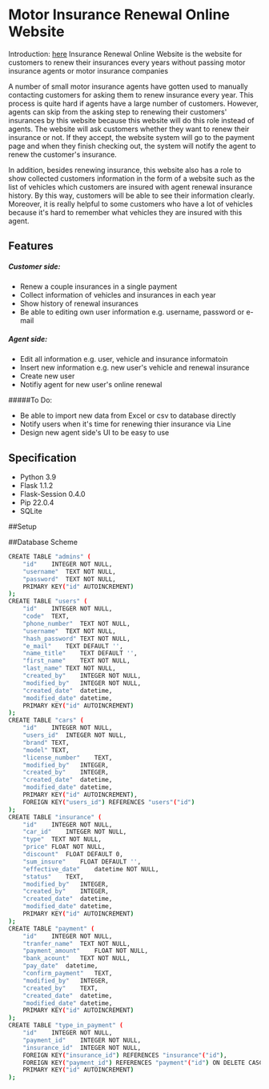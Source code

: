 # Motor Insurance Renewal Online Website
Introduction: [here](https://www.youtube.com/watch?v=oIk2hTPxFqs "here")
Insurance Renewal Online Website is the website for customers to renew their insurances every years without passing motor insurance agents or motor insurance companies

A number of small motor insurance agents have gotten used to manually contacting customers for asking them to renew insurance every year. This process is quite hard if agents have a large number of customers. However, agents can skip from the asking step to renewing their customers' insurances by this website because this website will do this role instead of agents. The website will ask customers whether they want to renew their insurance or not. If they accept, the website system will go to the payment page and when they finish checking out, the system will notify the agent to renew the customer's insurance.

In addition, besides renewing insurance, this website also has a role to show collected customers information in the form of a website  such as the list of vehicles  which customers are insured with agent renewal insurance history. By this way, customers will be able to see their information clearly. Moreover, it is really helpful to some customers who have a lot of vehicles because it's hard to remember what vehicles they are insured with this agent.


## Features
##### Customer side:
- Renew a couple insurances in a single payment
- Collect information of vehicles and insurances in each year
- Show history of renewal insurances
- Be able to editing own user information e.g. username, password or e-mail

##### Agent side:
- Edit all information e.g.  user, vehicle and insurance informatoin
- Insert new information e.g. new user's vehicle and renewal insurance
- Create new user
- Notifiy agent for new user's online renewal

#####To Do:
- Be able to import new data from Excel or csv to database directly
- Notify users when it's time for renewing thier insurance via Line
- Design new agent side's UI to be easy to use

## Specification
- Python 3.9
- Flask 1.1.2
- Flask-Session 0.4.0
- Pip 22.0.4
- SQLite

##Setup

##Database Scheme
```sh
CREATE TABLE "admins" (
	"id"	INTEGER NOT NULL,
	"username"	TEXT NOT NULL,
	"password"	TEXT NOT NULL,
	PRIMARY KEY("id" AUTOINCREMENT)
);
CREATE TABLE "users" (
	"id"	INTEGER NOT NULL,
	"code"	TEXT,
	"phone_number"	TEXT NOT NULL,
	"username"	TEXT NOT NULL,
	"hash_password"	TEXT NOT NULL,
	"e_mail"	TEXT DEFAULT '',
	"name_title"	TEXT DEFAULT '',
	"first_name"	TEXT NOT NULL,
	"last_name"	TEXT NOT NULL,
	"created_by"	INTEGER NOT NULL,
	"modified_by"	INTEGER NOT NULL,
	"created_date"	datetime,
	"modified_date"	datetime,
	PRIMARY KEY("id" AUTOINCREMENT)
);
CREATE TABLE "cars" (
	"id"	INTEGER NOT NULL,
	"users_id"	INTEGER NOT NULL,
	"brand"	TEXT,
	"model"	TEXT,
	"license_number"	TEXT,
	"modified_by"	INTEGER,
	"created_by"	INTEGER,
	"created_date"	datetime,
	"modified_date"	datetime,
	PRIMARY KEY("id" AUTOINCREMENT),
	FOREIGN KEY("users_id") REFERENCES "users"("id")
);
CREATE TABLE "insurance" (
	"id"	INTEGER NOT NULL,
	"car_id"	INTEGER NOT NULL,
	"type"	TEXT NOT NULL,
	"price"	FLOAT NOT NULL,
	"discount"	FLOAT DEFAULT 0,
	"sum_insure"	FLOAT DEFAULT '',
	"effective_date"	datetime NOT NULL,
	"status"	TEXT,
	"modified_by"	INTEGER,
	"created_by"	INTEGER,
	"created_date"	datetime,
	"modified_date"	datetime,
	PRIMARY KEY("id" AUTOINCREMENT)
);
CREATE TABLE "payment" (
	"id"	INTEGER NOT NULL,
	"tranfer_name"	TEXT NOT NULL,
	"payment_amount"	FLOAT NOT NULL,
	"bank_acount"	TEXT NOT NULL,
	"pay_date"	datetime,
	"confirm_payment"	TEXT,
	"modified_by"	INTEGER,
	"created_by"	TEXT,
	"created_date"	datetime,
	"modified_date"	datetime,
	PRIMARY KEY("id" AUTOINCREMENT)
);
CREATE TABLE "type_in_payment" (
	"id"	INTEGER NOT NULL,
	"payment_id"	INTEGER NOT NULL,
	"insurance_id"	INTEGER NOT NULL,
	FOREIGN KEY("insurance_id") REFERENCES "insurance"("id"),
	FOREIGN KEY("payment_id") REFERENCES "payment"("id") ON DELETE CASCADE,
	PRIMARY KEY("id" AUTOINCREMENT)
);
```
